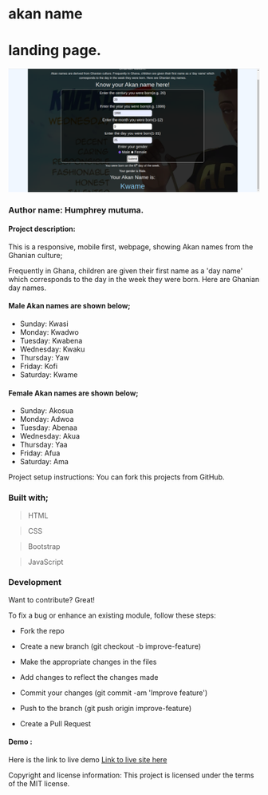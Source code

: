 # akan name

# landing page.
![The Home page](images/landing.png)

### Author name: Humphrey mutuma.

#### Project description:
This is a responsive, mobile first, webpage, showing Akan names from the Ghanian culture;

Frequently in Ghana, children are given their first name as a 'day name' which corresponds to the day in the week they were born. Here are Ghanian day names.

#### Male Akan names are shown below;
- Sunday: Kwasi
- Monday: Kwadwo
- Tuesday: Kwabena
- Wednesday: Kwaku
- Thursday:  Yaw
- Friday: Kofi
- Saturday: Kwame

#### Female Akan names are shown below;
- Sunday: Akosua
- Monday: Adwoa
- Tuesday: Abenaa
- Wednesday: Akua
- Thursday:  Yaa
- Friday: Afua
- Saturday: Ama

Project setup instructions: You can fork this projects from GitHub.

### Built with;
> HTML

> CSS

>Bootstrap

>JavaScript

 ### Development
Want to contribute? Great!

To fix a bug or enhance an existing module, follow these steps:

- Fork the repo

- Create a new branch (git checkout -b improve-feature)

- Make the appropriate changes in the files

- Add changes to reflect the changes made

- Commit your changes (git commit -am 'Improve feature')

- Push to the branch (git push origin improve-feature)

- Create a Pull Request

#### Demo : 
Here is the link to live demo [Link to live site here](https://humphrey-mutuma.github.io/akan-name/)

Copyright and license information: This project is licensed under the terms of the MIT license.
